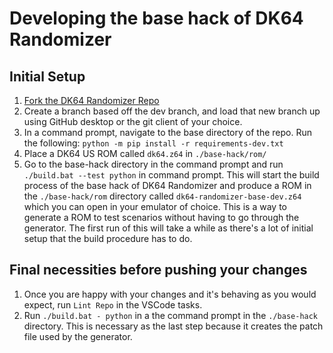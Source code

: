 # Developing the base hack of DK64 Randomizer
## Initial Setup
1. [Fork the DK64 Randomizer Repo](https://github.com/2dos/DK64-Randomizer/fork)
2. Create a branch based off the dev branch, and load that new branch up using GitHub desktop or the git client of your choice.
3. In a command prompt, navigate to the base directory of the repo. Run the following: ```python -m pip install -r requirements-dev.txt```
4. Place a DK64 US ROM called `dk64.z64` in `./base-hack/rom/`
5. Go to the base-hack directory in the command prompt and run ```./build.bat --test python``` in command prompt. This will start the build process of the base hack of DK64 Randomizer and produce a ROM in the `./base-hack/rom` directory called `dk64-randomizer-base-dev.z64` which you can open in your emulator of choice. This is a way to generate a ROM to test scenarios without having to go through the generator. The first run of this will take a while as there's a lot of initial setup that the build procedure has to do.
## Final necessities before pushing your changes
1. Once you are happy with your changes and it's behaving as you would expect, run `Lint Repo` in the VSCode tasks.
2. Run ```./build.bat - python``` in a the command prompt in the `./base-hack` directory. This is necessary as the last step because it creates the patch file used by the generator.